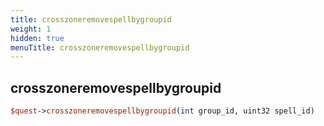 ```yaml
---
title: crosszoneremovespellbygroupid
weight: 1
hidden: true
menuTitle: crosszoneremovespellbygroupid
---
```

## crosszoneremovespellbygroupid
```perl
$quest->crosszoneremovespellbygroupid(int group_id, uint32 spell_id)
```